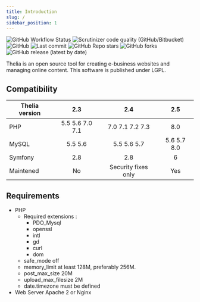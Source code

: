```yaml
---
title: Introduction
slug: /
sidebar_position: 1
---
```


![GitHub Workflow Status](https://img.shields.io/github/workflow/status/thelia/thelia/test?style=flat-square)
![Scrutinizer code quality (GitHub/Bitbucket)](https://img.shields.io/scrutinizer/quality/g/thelia/thelia?style=flat-square)
![GitHub](https://img.shields.io/github/license/thelia/thelia?style=flat-square)
![Last commit](https://img.shields.io/github/last-commit/thelia/thelia.svg?style=flat-square)
![GitHub Repo stars](https://img.shields.io/github/stars/thelia/thelia?style=flat-square)
![GitHub forks](https://img.shields.io/github/forks/thelia/thelia?style=flat-square)
![GitHub release (latest by date)](https://img.shields.io/github/v/release/thelia/thelia?label=latest%20release&style=flat-square)

Thelia is an open source tool for creating e-business websites and managing online content. This software is published under LGPL.

Compatibility
------------


| Thelia version | 2.3 |         2.4         |     2.5      |
|----------------|:-----:|:-------------------:|:------------:|
| PHP            | 5.5 5.6 7.0 7.1 |   7.0 7.1 7.2 7.3   |     8.0      |
| MySQL          | 5.5 5.6 |     5.5 5.6 5.7     | 5.6 5.7 8.0  |
| Symfony        | 2.8 |         2.8         |      6       |
 | Maintened      | No | Security fixes only |     Yes      |


Requirements
------------

* PHP
  * Required extensions :
    * PDO_Mysql
    * openssl
    * intl
    * gd
    * curl
    * dom
  * safe_mode off
  * memory_limit at least 128M, preferably 256M.
  * post\_max\_size 20M
  * upload\_max\_filesize 2M
  * date.timezone must be defined
* Web Server Apache 2 or Nginx